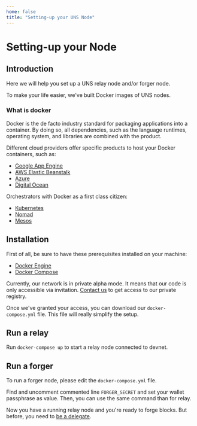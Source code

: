 ```yaml
---
home: false
title: "Setting-up your UNS Node"
---
```


# Setting-up your Node

## Introduction

Here we will help you set up a UNS relay node and/or forger node.

To make your life easier, we've built Docker images of UNS nodes.

### What is docker 

Docker is the de facto industry standard for packaging applications into a container. By doing so, all dependencies, such as the language runtimes, operating system, and libraries are combined with the product.

Different cloud providers offer specific products to host your Docker containers, such as:

- [Google App Engine](https://cloud.google.com/appengine/)
- [AWS Elastic Beanstalk](https://docs.aws.amazon.com/elasticbeanstalk/latest/dg/Welcome.html)
- [Azure](https://azure.microsoft.com/en-us/services/kubernetes-service/docker/)
- [Digital Ocean](https://www.digitalocean.com/products/one-click-apps/docker/)

Orchestrators with Docker as a first class citizen:

- [Kubernetes](https://kubernetes.io/)
- [Nomad](https://www.nomadproject.io/)
- [Mesos](http://mesos.apache.org/)

## Installation

First of all, be sure to have these prerequisites installed on your machine:

- [Docker Engine](https://docs.docker.com/install)
- [Docker Compose](https://docs.docker.com/compose/install)

Currently, our network is in private alpha mode. It means that our code is only accessible via invitation. [Contact us](mailto:contact@unik-name.com) to get access to our private registry.

Once we've granted your access, you can download our `docker-compose.yml` file. This file will really simplify the setup.

## Run a relay

Run `docker-compose up` to start a relay node connected to devnet. 

## Run a forger

To run a forger node, please edit the `docker-compose.yml` file.

Find and uncomment commented line `FORGER_SECRET` and set your wallet passphrase as value. Then, you can use the same command than for relay.

Now you have a running relay node and you're ready to forge blocks. But before, you need to [be a delegate](/uns-network-player/#becoming-a-delegate).


